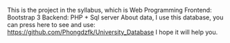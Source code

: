 This is the project in the syllabus, which is Web Programming
Frontend: Bootstrap 3
Backend: PHP + Sql server
About data, I use this database, you can press here to see and use: https://github.com/Phongdzfk/University_Database
I hope it will help you. 
